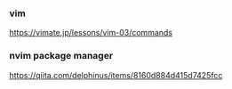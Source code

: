 ### vim
https://vimate.jp/lessons/vim-03/commands

### nvim package manager
https://qiita.com/delphinus/items/8160d884d415d7425fcc

